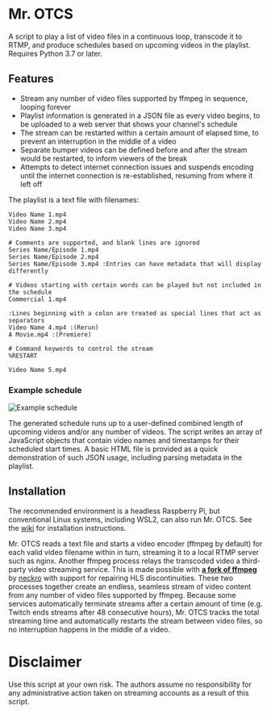 # Mr. OTCS
A script to play a list of video files in a continuous loop, transcode it to RTMP, and produce schedules based on upcoming videos in the playlist. Requires Python 3.7 or later. 

## Features
- Stream any number of video files supported by ffmpeg in sequence, looping forever
- Playlist information is generated in a JSON file as every video begins, to be uploaded to a web server that shows your channel's schedule
- The stream can be restarted within a certain amount of elapsed time, to prevent an interruption in the middle of a video
- Separate bumper videos can be defined before and after the stream would be restarted, to inform viewers of the break
- Attempts to detect internet connection issues and suspends encoding until the internet connection is re-established, resuming from where it left off

The playlist is a text file with filenames:
```
Video Name 1.mp4
Video Name 2.mp4
Video Name 3.mp4

# Comments are supported, and blank lines are ignored
Series Name/Episode 1.mp4
Series Name/Episode 2.mp4 
Series Name/Episode 3.mp4 :Entries can have metadata that will display differently

# Videos starting with certain words can be played but not included in the schedule
Commercial 1.mp4

:Lines beginning with a colon are treated as special lines that act as separators
Video Name 4.mp4 :(Rerun)
A Movie.mp4 :(Premiere)

# Command keywords to control the stream
%RESTART

Video Name 5.mp4
```

### Example schedule
![Example schedule](https://user-images.githubusercontent.com/8432212/222037873-c182c36b-5896-4822-8003-1c7f613296ba.png)

The generated schedule runs up to a user-defined combined length of upcoming videos and/or any number of videos. The script writes an array of JavaScript objects that contain video names and timestamps for their scheduled start times. A basic HTML file is provided as a quick demonstration of such JSON usage, including parsing metadata in the playlist.

## Installation
The recommended environment is a headless Raspberry Pi, but conventional Linux systems, including WSL2, can also run Mr. OTCS. See the [wiki](https://github.com/TheOpponent/mr-otcs/wiki) for installation instructions.

Mr. OTCS reads a text file and starts a video encoder (ffmpeg by default) for each valid video filename within in turn, streaming it to a local RTMP server such as nginx. Another ffmpeg process relays the transcoded video a third-party video streaming service. This is made possible with [**a fork of ffmpeg**](https://github.com/neckro/FFmpeg) by [neckro](https://github.com/neckro) with support for repairing HLS discontinuities. These two processes together create an endless, seamless stream of video content from any number of video files supported by ffmpeg. Because some services automatically terminate streams after a certain amount of time (e.g. Twitch ends streams after 48 consecutive hours), Mr. OTCS tracks the total streaming time and automatically restarts the stream between video files, so no interruption happens in the middle of a video.

# Disclaimer
Use this script at your own risk. The authors assume no responsibility for any administrative action taken on streaming accounts as a result of this script.
